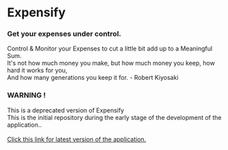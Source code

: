 
<h1>Expensify</h1>
<h3>Get your expenses under control.</h3>

Control & Monitor your Expenses to cut a little bit add up to a Meaningful Sum.<br/>
It's not how much money you make, but how much money you keep, how hard it works for you, <br/>
And how many generations you keep it for. - Robert Kiyosaki

###  WARNING !
This is a deprecated version of Expensify<br/>
This is the initial repository during the early stage of the development of the application..<br/><br/>
[Click this link for latest version of the application.](https://github.com/Amarjit-ph/expensify)
